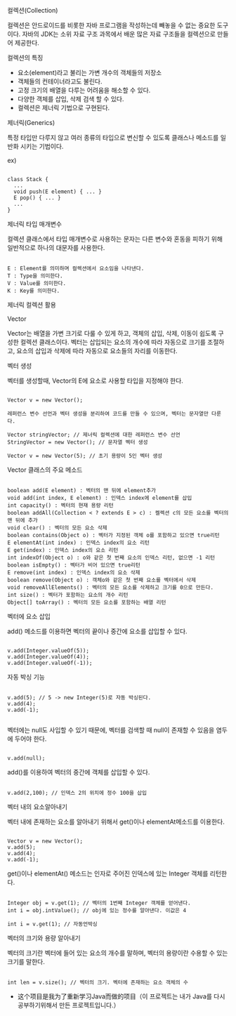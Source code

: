 컬렉션(Collection)

컬렉션은 안드로이드를 비롯한 자바 프로그램을 작성하는데 빼놓을 수 없는 중요한 도구이다. 자바의 JDK는 소위 자료 구조 과목에서 배운 많은 자료 구조들을 컬렉션으로 만들어 제공한다. 

컬렉션의 특징

- 요소(element)라고 불리는 가변 개수의 객체들의 저장소 
- 객체들의 컨테이너라고도 불린다.
- 고정 크기의 배열을 다루는 어려움을 해소할 수 있다.
- 다양한 객체를 삽입, 삭제 검색 할 수 있다.
- 컬렉션은 제너릭 기법으로 구현된다.

제너릭(Generics) 

특정 타입만 다루지 않고 여러 종류의 타입으로 변신할 수 있도록 클래스나 메소드를 일반화 시키는 기법이다. 

ex) 

<pre><code>
class Stack<E> {
  ...
  void push(E element) { ... }
  E pop() { ... } 
  ...
}
</pre></code>

제너릭 타입 매개변수 

컬렉션 클래스에서 타입 매개변수로 사용하는 문자는 다른 변수와 혼동을 피하기 위해 일반적으로 하나의 대문자를 사용한다.

<pre><code>
E : Element를 의미하며 컬렉션에서 요소임을 나타낸다.
T : Type을 의미한다.
V : Value를 의미한다.
K : Key를 의미한다.
</pre></code>

제너릭 컬렉션 활용 

Vector<E>

Vector<E>는 배열을 가변 크기로 다룰 수 있게 하고, 객체의 삽입, 삭제, 이동이 쉽도록 구성한 컬렉션 클래스이다. 벡터는 삽입되는 요소의 개수에 따라 자동으로 크기를 조절하고, 요소의 삽입과 삭제에 따라 자동으로 요소들의 자리를 이동한다.

벡터 생성

벡터를 생성할때, Vector<E>의 E에 요소로 사용할 타입을 지정해야 한다.

<pre><code>
Vector<Integer> v = new Vector<Integer>();

레퍼런스 변수 선언과 벡터 생성을 분리하여 코드를 만들 수 있으며, 벡터는 문자열만 다룬다. 

Vector<String> stringVector; // 제너릭 컬렉션에 대한 레퍼런스 변수 선언
StringVector = new Vector<String>(); // 문자열 벡터 생성

Vector<Integer> v = new Vector<Integer>(5); // 초기 용량이 5인 벡터 생성
</pre></code>

Vector<E> 클래스의 주요 메소드 

<pre><code>
boolean add(E element) : 벡터의 맨 뒤에 element추가
void add(int index, E element) : 인덱스 index에 element를 삽입
int capacity() : 벡터의 현재 용량 리턴 
boolean addAll(Collection < ? extends E > c) : 켈렉션 c의 모든 요소를 벡터의 맨 뒤에 추가 
void clear() : 벡터의 모든 요소 삭제
boolean contains(Object o) : 벡터가 지정된 객체 o를 포함하고 있으면 true리턴 
E elementAt(int index) : 인덱스 index의 요소 리턴 
E get(index) : 인덱스 index의 요소 리턴 
int indexOf(Object o) : o와 같은 첫 번째 요소의 인덱스 리턴, 없으면 -1 리턴 
boolean isEmpty() : 벡터가 비어 있으면 true리턴 
E remove(int index) : 인덱스 index의 요소 삭제
boolean remove(Object o) : 객체o와 같은 첫 번째 요소를 벡터에서 삭제
void removeAllElements() : 벡터의 모든 요소를 삭제하고 크기를 0으로 만든다.
int size() : 벡터가 포함하는 요소의 개수 리턴
Object[] toArray() : 벡터의 모든 요소를 포함하는 배열 리턴 
</pre></code>

벡터에 요소 삽입 

add() 메소드를 이용하면 벡터의 끝이나 중간에 요소를 삽입할 수 있다. 

<pre><code>
v.add(Integer.valueOf(5));
v.add(Integer.valueOf(4));
v.add(Integer.valueOf(-1));
</pre></code>

자동 박싱 기능

<pre><code>
v.add(5); // 5 -> new Integer(5)로 자동 박싱된다.
v.add(4); 
v.add(-1);

</pre></code>
벡터에는 null도 사입할 수 있기 때문에, 벡터를 검색할 때 null이 존재할 수 있음을 염두에 두어야 한다.

<pre><code>
v.add(null);
</pre></code>

add()를 이용하여 벡터의 중간에 객체를 삽입할 수 있다.

<pre><code>
v.add(2,100); // 인덱스 2의 위치에 정수 100을 삽입 
</pre></code>

벡터 내의 요소알아내기

벡터 내에 존재하는 요소를 알아내기 위해서 get()이나 elementAt메소드를 이용한다.
<pre><code>
Vector<Integer> v = new Vector<Integer>();
v.add(5);
v.add(4);
v.add(-1);
</pre></code>

get()이나 elementAt() 메소드는 인자로 주어진 인덱스에 있는 Integer 객체를 리턴한다.

<pre><code>
Integer obj = v.get(1); // 벡터의 1번째 Integer 객체를 얻어낸다.
int i = obj.intValue(); // obj에 있는 정수를 알아낸다. 이값은 4

int i = v.get(1); // 자동언박싱
</pre></code>

벡터의 크기와 용량 알아내기 

벡터의 크기란 벡터에 들어 있는 요소의 개수를 말하며, 벡터의 용량이란 수용할 수 있는 크기를 말한다.

<pre><code>
int len = v.size(); // 벡터의 크기. 벡터에 존재하는 요소 객체의 수
</pre></code>
- 这个项目是我为了重新学习Java而做的项目（이 프로젝트는 내가 Java를 다시 공부하기위해서 만든 프로젝트입니다.）
